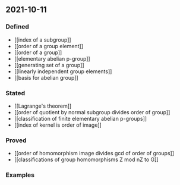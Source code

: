 ## 2021-10-11
### Defined
- [[index of a subgroup]]
- [[order of a group element]]
- [[order of a group]]
- [[elementary abelian p-group]]
- [[generating set of a group]]
- [[linearly independent group elements]]
- [[basis for abelian group]]
### Stated
- [[Lagrange's theorem]]
- [[order of quotient by normal subgroup divides order of group]]
- [[classification of finite elementary abelian p-groups]]
- [[index of kernel is order of image]]
### Proved
- [[order of homomorphism image divides gcd of order of groups]]
- [[classifications of group homomorphisms Z mod nZ to G]]
### Examples